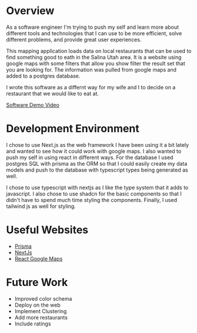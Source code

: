 # Overview

As a software engineer I'm trying to push my self and learn more about different tools and technologies that I can use to be more efficient, solve different problems, and provide great user experiences.

This mapping application loads data on local restaurants that can be used to find something good to eath in the Salina Utah area. It is a website using google maps with some filters that allow you show filter the result set that you are looking for. The information was pulled from google maps and added to a postgres database.

I wrote this software as a differnt way for my wife and I to decide on a restaurant that we would like to eat at. 

[Software Demo Video](https://www.youtube.com/watch?v=cHg9q2zMjl0)

# Development Environment

I chose to use Next.js as the web framework I have been using it a bit lately and wanted to see how it could work with google maps. I also wanted to push my self in using react in different ways. For the database I used postgres SQL with prisma as the ORM so that I could easily create my data models and push to the database with typescript types being generated as well.

I chose to use typescript with nextjs as I like the type system that it adds to javascript. I also chose to use shadcn for the basic components so that I didn't have to spend much time styling the components. Finally, I used tailwind js as well for styling. 

# Useful Websites

* [Prisma](https://www.prisma.io/docs/orm)
* [NextJs](https://nextjs.org/docs/app/getting-started/installation)
* [React Google Maps](https://visgl.github.io/react-google-maps/)

# Future Work

* Improved color schema
* Deploy on the web
* Implement Clustering
* Add more restaurants
* Include ratings